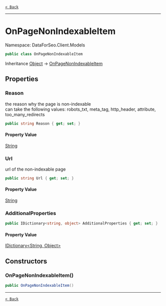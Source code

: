 [`< Back`](./)

---

# OnPageNonIndexableItem

Namespace: DataForSeo.Client.Models

```csharp
public class OnPageNonIndexableItem
```

Inheritance [Object](https://docs.microsoft.com/en-us/dotnet/api/system.object) → [OnPageNonIndexableItem](./dataforseo.client.models.onpagenonindexableitem)

## Properties

### **Reason**

the reason why the page is non-indexable
 <br>can take the following values: robots_txt, meta_tag, http_header, attribute, too_many_redirects

```csharp
public string Reason { get; set; }
```

#### Property Value

[String](https://docs.microsoft.com/en-us/dotnet/api/system.string)<br>

### **Url**

url of the non-indexable page

```csharp
public string Url { get; set; }
```

#### Property Value

[String](https://docs.microsoft.com/en-us/dotnet/api/system.string)<br>

### **AdditionalProperties**

```csharp
public IDictionary<string, object> AdditionalProperties { get; set; }
```

#### Property Value

[IDictionary&lt;String, Object&gt;](https://docs.microsoft.com/en-us/dotnet/api/system.collections.generic.idictionary-2)<br>

## Constructors

### **OnPageNonIndexableItem()**

```csharp
public OnPageNonIndexableItem()
```

---

[`< Back`](./)
